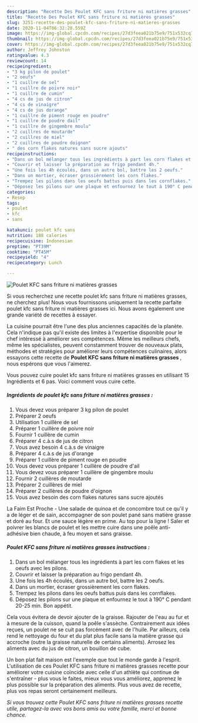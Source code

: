```yaml
---
description: "Recette Des Poulet KFC sans friture ni matières grasses"
title: "Recette Des Poulet KFC sans friture ni matières grasses"
slug: 3251-recette-des-poulet-kfc-sans-friture-ni-matieres-grasses
date: 2020-11-04T06:32:28.559Z
image: https://img-global.cpcdn.com/recipes/27d3feea021b75e9/751x532cq70/poulet-kfc-sans-friture-ni-matieres-grasses-photo-principale-de-la-recette.jpg
thumbnail: https://img-global.cpcdn.com/recipes/27d3feea021b75e9/751x532cq70/poulet-kfc-sans-friture-ni-matieres-grasses-photo-principale-de-la-recette.jpg
cover: https://img-global.cpcdn.com/recipes/27d3feea021b75e9/751x532cq70/poulet-kfc-sans-friture-ni-matieres-grasses-photo-principale-de-la-recette.jpg
author: Jeffrey Johnston
ratingvalue: 4.3
reviewcount: 14
recipeingredient:
- "3 kg pilon de poulet"
- "2 oeufs"
- "1 cuillre de sel"
- "1 cuillre de poivre noir"
- "1 cuillre de cumin"
- "4 cs de jus de citron"
- "4 cs de vinaigre"
- "4 cs de jus dorange"
- "1 cuillre de piment rouge en poudre"
- "1 cuillre de poudre dail"
- "1 cuillre de gingembre moulu"
- "2 cuillres de moutarde"
- "2 cuillres de miel"
- "2 cuillres de poudre doignon"
- " des corn flakes natures sans sucre ajouts"
recipeinstructions:
- "Dans un bol mélanger tous les ingrédients à part les corn flakes et les oeufs avec les pilons."
- "Couvrir et laisser la préparation au frigo pendant 4h."
- "Une fois les 4h écoulés, dans un autre bol, battre les 2 oeufs."
- "Dans un mortier, écraser grossièrement les corn flakes."
- "Trempez les pilons dans les oeufs battus puis dans les cornflakes."
- "Déposez les pilons sur une plaque et enfournez le tout à 190° C pendant 20-25 min. Bon appétit."
categories:
- Resep
tags:
- poulet
- kfc
- sans

katakunci: poulet kfc sans 
nutrition: 188 calories
recipecuisine: Indonesian
preptime: "PT39M"
cooktime: "PT45M"
recipeyield: "4"
recipecategory: Lunch

---
```



![Poulet KFC sans friture ni matières grasses](https://img-global.cpcdn.com/recipes/27d3feea021b75e9/751x532cq70/poulet-kfc-sans-friture-ni-matieres-grasses-photo-principale-de-la-recette.jpg)

Si vous recherchez une recette poulet kfc sans friture ni matières grasses, ne cherchez plus! Nous vous fournissons uniquement la recette parfaite poulet kfc sans friture ni matières grasses ici. Nous avons également une grande variété de recettes à essayer.

La cuisine pourrait être l'une des plus anciennes capacités de la planète. Cela n'indique pas qu'il existe des limites à l'expertise disponible pour le chef intéressé à améliorer ses compétences. Même les meilleurs chefs, même les spécialistes, peuvent constamment trouver de nouveaux plats, méthodes et stratégies pour améliorer leurs compétences culinaires, alors essayons cette recette de <strong> Poulet KFC sans friture ni matières grasses </strong>, nous espérons que vous l'aimerez.

<!--inarticleads1-->

Vous pouvez cuire poulet kfc sans friture ni matières grasses en utilisant 15 Ingrédients et 6 pas. Voici comment vous cuire cette.

##### Ingrédients de poulet kfc sans friture ni matières grasses :

1. Vous devez vous préparer 3 kg pilon de poulet
1. Préparer 2 oeufs
1. Utilisation 1 cuillère de sel
1. Préparer 1 cuillère de poivre noir
1. Fournir 1 cuillère de cumin
1. Préparer 4 c.à.s de jus de citron
1. Vous avez besoin 4 c.à.s de vinaigre
1. Préparer 4 c.à.s de jus d&#39;orange
1. Préparer 1 cuillère de piment rouge en poudre
1. Vous devez vous préparer 1 cuillère de poudre d&#39;ail
1. Vous devez vous préparer 1 cuillère de gingembre moulu
1. Fournir 2 cuillères de moutarde
1. Préparer 2 cuillères de miel
1. Préparer 2 cuillères de poudre d&#39;oignon
1. Vous avez besoin  des corn flakes natures sans sucre ajoutés


La Faim Est Proche - Une salade de quinoa et de concombre tout ce qu&#39;il y a de léger et de sain, accompagner de son poulet pané sans matière grasse et doré au four. Et une sauce légère en prime. Au top pour la ligne ! Saler et poivrer les blancs de poulet et les mettre cuire dans une poêle anti-adhésive bien chaude, à feu moyen et sans graisse. 

<!--inarticleads2-->

##### Poulet KFC sans friture ni matières grasses instructions :

1. Dans un bol mélanger tous les ingrédients à part les corn flakes et les oeufs avec les pilons.
1. Couvrir et laisser la préparation au frigo pendant 4h.
1. Une fois les 4h écoulés, dans un autre bol, battre les 2 oeufs.
1. Dans un mortier, écraser grossièrement les corn flakes.
1. Trempez les pilons dans les oeufs battus puis dans les cornflakes.
1. Déposez les pilons sur une plaque et enfournez le tout à 190° C pendant 20-25 min. Bon appétit.


Cela vous évitera de devoir ajouter de la graisse. Rajouter de l&#39;eau au fur et à mesure de la cuisson, quand la poêle s&#39;assèche. Contrairement aux idées reçues, un poulet ne se cuit pas forcément avec de l&#39;huile. Par ailleurs, cela rend le nettoyage du four et du plat plus facile sans la matière grasse qui accroche (outre la graisse naturelle de certains aliments). Arrosez les aliments avec du jus de citron, un bouillon de cube. 

<!--inarticleads1-->

<p>
Un bon plat fait maison est l'exemple que tout le monde garde à l'esprit. L'utilisation de ces Poulet KFC sans friture ni matières grasses recette pour améliorer votre cuisine coïncide avec celle d'un athlète qui continue de s'entraîner - plus vous le faites, mieux vous vous améliorez, apprenez le plus possible sur la préparation des aliments. Plus vous avez de recette, plus vos repas seront certainement meilleurs.
</p>

<p>
<i>Si vous trouvez cette Poulet KFC sans friture ni matières grasses recette utile, partagez-la avec vos bons amis ou votre famille, merci et bonne chance.</i>
</p>

